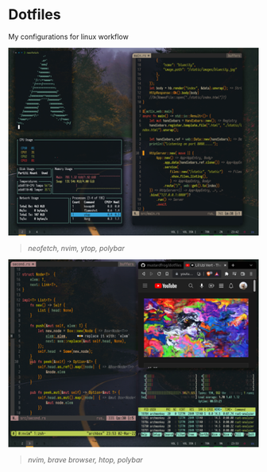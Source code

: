 # Dotfiles

My configurations for linux workflow 

![Eye candy](https://github.com/mustardfrog/dotfiles/blob/main/images/rice_1.png?raw=true)
> _neofetch, nvim, ytop, polybar_

![Nice stuff](https://github.com/mustardfrog/dotfiles/blob/main/images/rice_2.png?raw=true)
> _nvim, brave browser, htop, polybar_
